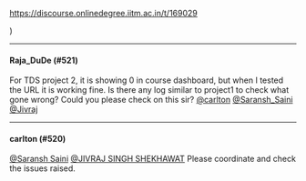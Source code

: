 https://discourse.onlinedegree.iitm.ac.in/t/169029

)</p></b><hr>

<h4>Raja_DuDe (#521)</h4>
<p>For TDS project 2, it is showing 0 in course dashboard, but when I tested the URL it is working fine. Is there any log similar to project1 to check what gone wrong? Could you please check on this sir? <a class="mention" href="/u/carlton">@carlton</a> <a class="mention" href="/u/saransh_saini">@Saransh_Saini</a> <a class="mention" href="/u/jivraj">@Jivraj</a></p><hr>

<h4>carlton (#520)</h4>
<p><a href="mailto:22f1001123@ds.study.iitm.ac.in">@Saransh Saini</a> <a href="mailto:22f3002542@ds.study.iitm.ac.in">@JIVRAJ SINGH SHEKHAWAT</a> Please coordinate and check the issues raised.